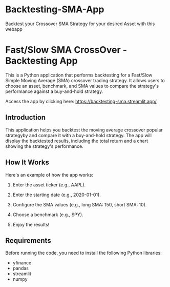 # Backtesting-SMA-App
Backtest your Crossover SMA Strategy for your desired Asset with this webapp

# Fast/Slow SMA CrossOver - Backtesting App

This is a Python application that performs backtesting for a Fast/Slow Simple Moving Average (SMA) crossover trading strategy. It allows users to choose an asset, benchmark, and SMA values to compare the strategy's performance against a buy-and-hold strategy.

Access the app by clicking here: https://backtesting-sma.streamlit.app/

## Introduction

This application helps you backtest the moving average crossover popular strategyby and compare it with a buy-and-hold strategy.
The app will display the backtested results, including the total return and a chart showing the strategy's performance.

## How It Works

Here's an example of how the app works:

1. Enter the asset ticker (e.g., AAPL).

2. Enter the starting date (e.g., 2020-01-01).

3. Configure the SMA values (e.g., long SMA: 150, short SMA: 10).

4. Choose a benchmark (e.g., SPY).

5. Enjoy the results!

## Requirements

Before running the code, you need to install the following Python libraries:

- yfinance
- pandas
- streamlit
- numpy

